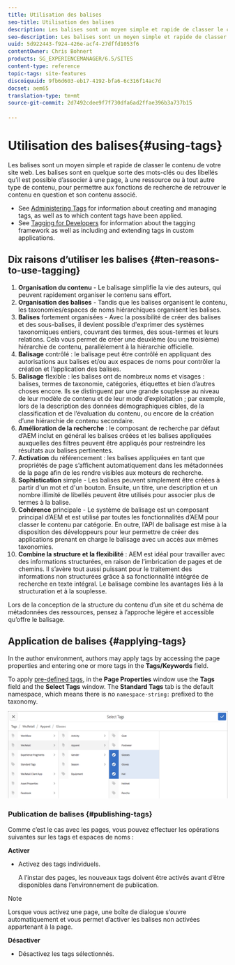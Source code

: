 ```yaml
---
title: Utilisation des balises
seo-title: Utilisation des balises
description: Les balises sont un moyen simple et rapide de classer le contenu de votre site web.
seo-description: Les balises sont un moyen simple et rapide de classer le contenu de votre site web.
uuid: 5d922443-f924-426e-acf4-27dffd1053f6
contentOwner: Chris Bohnert
products: SG_EXPERIENCEMANAGER/6.5/SITES
content-type: reference
topic-tags: site-features
discoiquuid: 9fb6d603-eb17-4192-bfa6-6c316f14ac7d
docset: aem65
translation-type: tm+mt
source-git-commit: 2d7492cdee9f7f730dfa6ad2ffae396b3a737b15

---
```



# Utilisation des balises{#using-tags}

Les balises sont un moyen simple et rapide de classer le contenu de votre site web. Les balises sont en quelque sorte des mots-clés ou des libellés qu’il est possible d’associer à une page, à une ressource ou à tout autre type de contenu, pour permettre aux fonctions de recherche de retrouver le contenu en question et son contenu associé.

* See [Administering Tags](/help/sites-administering/tags.md) for information about creating and managing tags, as well as to which content tags have been applied.
* See [Tagging for Developers](/help/sites-developing/tags.md) for information about the tagging framework as well as including and extending tags in custom applications.

## Dix raisons d’utiliser les balises {#ten-reasons-to-use-tagging}

1. **Organisation du contenu** - Le balisage simplifie la vie des auteurs, qui peuvent rapidement organiser le contenu sans effort.
1. **Organisation des balises** - Tandis que les balises organisent le contenu, les taxonomies/espaces de noms hiérarchiques organisent les balises.
1. **Balises** fortement organisées - Avec la possibilité de créer des balises et des sous-balises, il devient possible d&#39;exprimer des systèmes taxonomiques entiers, couvrant des termes, des sous-termes et leurs relations. Cela vous permet de créer une deuxième (ou une troisième) hiérarchie de contenu, parallèlement à la hiérarchie officielle.
1. **Balisage** contrôlé : le balisage peut être contrôlé en appliquant des autorisations aux balises et/ou aux espaces de noms pour contrôler la création et l’application des balises.
1. **Balisage** flexible : les balises ont de nombreux noms et visages : balises, termes de taxonomie, catégories, étiquettes et bien d’autres choses encore. Ils se distinguent par une grande souplesse au niveau de leur modèle de contenu et de leur mode d’exploitation ; par exemple, lors de la description des données démographiques cibles, de la classification et de l’évaluation du contenu, ou encore de la création d’une hiérarchie de contenu secondaire.
1. **Amélioration de la recherche** : le composant de recherche par défaut d’AEM inclut en général les balises créées et les balises appliquées auxquelles des filtres peuvent être appliqués pour restreindre les résultats aux balises pertinentes.
1. **Activation** du référencement : les balises appliquées en tant que propriétés de page s’affichent automatiquement dans les métadonnées de la page afin de les rendre visibles aux moteurs de recherche.
1. **Sophistication** simple - Les balises peuvent simplement être créées à partir d&#39;un mot et d&#39;un bouton. Ensuite, un titre, une description et un nombre illimité de libellés peuvent être utilisés pour associer plus de termes à la balise.
1. **Cohérence** principale - Le système de balisage est un composant principal d’AEM et est utilisé par toutes les fonctionnalités d’AEM pour classer le contenu par catégorie. En outre, l’API de balisage est mise à la disposition des développeurs pour leur permettre de créer des applications prenant en charge le balisage avec un accès aux mêmes taxonomies.
1. **Combine la structure et la flexibilité** : AEM est idéal pour travailler avec des informations structurées, en raison de l’imbrication de pages et de chemins. Il s’avère tout aussi puissant pour le traitement des informations non structurées grâce à sa fonctionnalité intégrée de recherche en texte intégral. Le balisage combine les avantages liés à la structuration et à la souplesse.

Lors de la conception de la structure du contenu d’un site et du schéma de métadonnées des ressources, pensez à l’approche légère et accessible qu’offre le balisage.

## Application de balises {#applying-tags}

In the author environment, authors may apply tags by accessing the page properties and entering one or more tags in the **Tags/Keywords** field.

To apply [pre-defined tags](/help/sites-administering/tags.md), in the **Page Properties** window use the **Tags** field and the **Select Tags** window. The **Standard Tags** tab is the default namespace, which means there is no `namespace-string:` prefixed to the taxonomy.

![chlimage_1-41](assets/chlimage_1-41.png)

### Publication de balises {#publishing-tags}

Comme c’est le cas avec les pages, vous pouvez effectuer les opérations suivantes sur les tags et espaces de noms :

**Activer**

* Activez des tags individuels.

   A l’instar des pages, les nouveaux tags doivent être activés avant d’être disponibles dans l’environnement de publication.

>[!NOTE]
>
>Lorsque vous activez une page, une boîte de dialogue s’ouvre automatiquement et vous permet d’activer les balises non activées appartenant à la page.

**Désactiver**

* Désactivez les tags sélectionnés.
